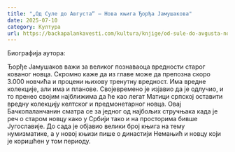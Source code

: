 ```yaml
---
title: "„Од Суле до Августа“ – Нова књига Ђорђа Јамушакова"
date: 2025-07-10
category: Култура
url: https://backapalankavesti.com/kultura/knjige/od-sule-do-avgusta-nova-knjiga-djordja-jamusakova/
---
```


Биографија аутора:

Ђорђе Јамушаков важи за великог познаваоца вредности старог кованог новца. Скромно каже да из главе може да препозна скоро 3.000 новчића и процени њихову тренутну вредност. Има вредне колекције, али има и планове. Својевремено је изјавио да је одлучио, и то пренео својим најближима да ће као легат Матици српској оставити вредну колекцију келтског и предмонетарног новца. Овај Бачкопаланчанин сматра се за једног од најбољих стручњака када је реч о старом новцу како у Србији тако и на просторима бивше Југославије. До сада је објавио велики број књига на тему нумизматике, а у новој књизи пише о династији Немањић и новцу који је коришћен у том периоду.
